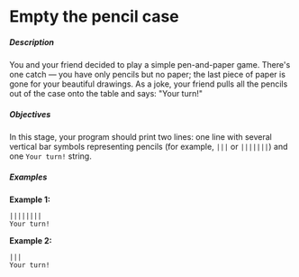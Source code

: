# Empty the pencil case
<div class="step-text">
<h5 id="description">Description</h5>
<p>You and your friend decided to play a simple pen-and-paper game. There's one catch — you have only pencils but no paper; the last piece of paper is gone for your beautiful drawings. As a joke, your friend pulls all the pencils out of the case onto the table and says: "Your turn!"</p>
<h5 id="objectives">Objectives</h5>
<p>In this stage, your program should print two lines: one line with several vertical bar symbols representing pencils (for example, <code class="java">|||</code> or <code class="java">|||||||</code>) and one <code class="java">Your turn!</code> string.</p>
<h5 id="examples">Examples</h5>
<p><strong>Example 1:</strong></p>
<pre><code class="language-no-highlight">||||||||
Your turn! </code></pre>
<p><strong>Example 2:</strong></p>
<pre><code class="language-no-highlight">|||
Your turn!</code></pre>
</div>
